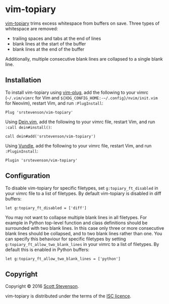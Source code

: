 # vim-topiary

[vim-topiary] trims excess whitespace from buffers on save. Three types of
whitespace are removed:

* trailing spaces and tabs at the end of lines
* blank lines at the start of the buffer
* blank lines at the end of the buffer

Additionally, multiple consecutive blank lines are collapsed to a single blank
line.

## Installation

To install vim-topiary using [vim-plug], add the following to your vimrc
(`~/.vim/vimrc` for Vim and `${XDG_CONFIG_HOME:-~/.config}/nvim/init.vim` for
Neovim), restart Vim, and run `:PlugInstall`:

```viml
Plug 'srstevenson/vim-topiary'
```

Using [Dein.vim], add the following to your vimrc file, restart Vim, and run
`:call dein#install()`:

```viml
call dein#add('srstevenson/vim-topiary')
```

Using [Vundle], add the following to your vimrc file, restart Vim, and run
`:PluginInstall`:

```viml
Plugin 'srstevenson/vim-topiary'
```

## Configuration

To disable vim-topiary for specific filetypes, set `g:topiary_ft_disabled` in
your vimrc file to a list of filetypes. By default vim-topiary is disabled in
diff buffers:

```viml
let g:topiary_ft_disabled = ['diff']
```

You may not want to collapse multiple blank lines in all filetypes. For example
in Python top-level function and class definitions should be surrounded with
two blank lines. In this case only three or more consecutive blank lines should
be collapsed, and to two blank lines rather than one. You can specify this
behaviour for specific filetypes by setting
`g:topiary_ft_allow_two_blank_lines` in your vimrc to a list of filetypes. By
default this is enabled in Python buffers:

```viml
let g:topiary_ft_allow_two_blank_lines = ['python']
```

## Copyright

Copyright © 2016 [Scott Stevenson].

vim-topiary is distributed under the terms of the [ISC licence].

[Dein.vim]: https://github.com/Shougo/dein.vim
[ISC licence]: https://opensource.org/licenses/ISC
[Scott Stevenson]: https://scott.stevenson.io
[Vundle]: https://github.com/VundleVim/Vundle.vim
[vim-plug]: https://github.com/junegunn/vim-plug
[vim-topiary]: https://github.com/srstevenson/vim-topiary
